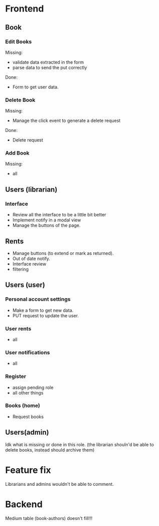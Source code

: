 # Frontend


## Book

### Edit Books

Missing:
- validate data extracted in the form
- parse data to send the put correctly

Done:
- Form to get user data.

### Delete Book 

Missing:
- Manage the click event to generate a delete request

Done:
- Delete request

### Add Book

Missing:
- all

## Users (librarian)

### Interface

- Review all the interface to be a little bit better
- Implement notify in a modal view
- Manage the buttons of the page.

## Rents

- Manage buttons (to extend or mark as returned).
- Out of date notify.
- Interface review
- filtering

## Users (user)

### Personal account settings

- Make a form to get new data.
- PUT request to update the user.

### User rents

- all

### User notifications

- all

### Register

- assign pending role
- all other things

### Books (home)

- Request books 

## Users(admin)

Idk what is missing or done in this role. (the librarian shouln'd be able to delete books, instead should archive them)

# Feature fix

Librarians and admins wouldn't be able to comment. 

# Backend

Medium table (book-authors) doesn't fill!!!
